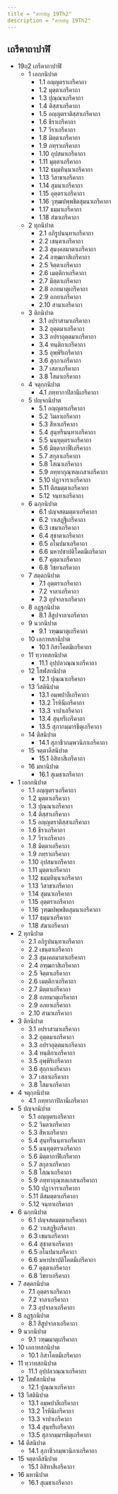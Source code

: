 ```yaml
---
title = "สารบัญ 19Th2"
description = "สารบัญ 19Th2"
---
```


## เถรีคาถาปาฬิ

- 19ถฺ2 เถรีคาถาปาฬิ
  - 1 เอกกนิปาต
    - 1.1 อญฺญตราเถรีคาถา
    - 1.2 มุตฺตาเถรีคาถา
    - 1.3 ปุณฺณาเถรีคาถา
    - 1.4 ติสฺสาเถรีคาถา
    - 1.5 อญฺญตราติสฺสาเถรีคาถา
    - 1.6 ธีราเถรีคาถา
    - 1.7 วีราเถรีคาถา
    - 1.8 มิตฺตาเถรีคาถา
    - 1.9 ภทฺราเถรีคาถา
    - 1.10 อุปสมาเถรีคาถา
    - 1.11 มุตฺตาเถรีคาถา
    - 1.12 ธมฺมทินฺนาเถรีคาถา
    - 1.13 วิสาขาเถรีคาถา
    - 1.14 สุมนาเถรีคาถา
    - 1.15 อุตฺตราเถรีคาถา
    - 1.16 วุฑฺฒปพฺพชิตสุมนาเถรีคาถา
    - 1.17 ธมฺมาเถรีคาถา
    - 1.18 สํฆาเถรีคาถา
  - 2 ทุกนิปาต
    - 2.1 อภิรูปนนฺทาเถรีคาถา
    - 2.2 เชนฺตาเถรีคาถา
    - 2.3 สุมงฺคลมาตาเถรีคาถา
    - 2.4 อฑฺฒกาสิเถรีคาถา
    - 2.5 จิตฺตาเถรีคาถา
    - 2.6 เมตฺติกาเถรีคาถา
    - 2.7 มิตฺตาเถรีคาถา
    - 2.8 อภยมาตุเถรีคาถา
    - 2.9 อภยาเถรีคาถา
    - 2.10 สามาเถรีคาถา
  - 3 ติกนิปาต
    - 3.1 อปราสามาเถรีคาถา
    - 3.2 อุตฺตมาเถรีคาถา
    - 3.3 อปราอุตฺตมาเถรีคาถา
    - 3.4 ทนฺติกาเถรีคาถา
    - 3.5 อุพฺพิริเถรีคาถา
    - 3.6 สุกฺกาเถรีคาถา
    - 3.7 เสลาเถรีคาถา
    - 3.8 โสมาเถรีคาถา
  - 4 จตุกฺกนิปาต
    - 4.1 ภทฺทากาปิลานีเถรีคาถา
  - 5 ปญฺจกนิปาต
    - 5.1 อญฺญตรเถรีคาถา
    - 5.2 วิมลาเถรีคาถา
    - 5.3 สีหาเถรีคาถา
    - 5.4 สุนฺทรีนนฺทาเถรีคาถา
    - 5.5 นนฺทุตฺตราเถรีคาถา
    - 5.6 มิตฺตากาฬีเถรีคาถา
    - 5.7 สกุลาเถรีคาถา
    - 5.8 โสณาเถรีคาถา
    - 5.9 ภทฺทากุณฺฑลเกสาเถรีคาถา
    - 5.10 ปฏาจาราเถรีคาถา
    - 5.11 ตึสมตฺตาเถรีคาถา
    - 5.12 จนฺทาเถรีคาถา
  - 6 ฉกฺกนิปาต
    - 6.1 ปญฺจสตมตฺตาเถรีคาถา
    - 6.2 วาเสฏฺฐีเถรีคาถา
    - 6.3 เขมาเถรีคาถา
    - 6.4 สุชาตาเถรีคาถา
    - 6.5 อโนปมาเถรีคาถา
    - 6.6 มหาปชาปติโคตมีเถรีคาถา
    - 6.7 คุตฺตาเถรีคาถา
    - 6.8 วิชยาเถรีคาถา
  - 7 สตฺตกนิปาต
    - 7.1 อุตฺตราเถรีคาถา
    - 7.2 จาลาเถรีคาถา
    - 7.3 อุปจาลาเถรีคาถา
  - 8 อฏฺฐกนิปาต
    - 8.1 สีสูปจาลาเถรีคาถา
  - 9 นวกนิปาต
    - 9.1 วฑฺฒมาตุเถรีคาถา
  - 10 เอกาทสกนิปาต
    - 10.1 กิสาโคตมีเถรีคาถา
  - 11 ทฺวาทสกนิปาต
    - 11.1 อุปฺปลวณฺณาเถรีคาถา
  - 12 โสฬสกนิปาต
    - 12.1 ปุณฺณาเถรีคาถา
  - 13 วีสตินิปาต
    - 13.1 อมฺพปาลีเถรีคาถา
    - 13.2 โรหินีเถรีคาถา
    - 13.3 จาปาเถรีคาถา
    - 13.4 สุนฺทรีเถรีคาถา
    - 13.5 สุภากมฺมารธีตุเถรีคาถา
  - 14 ตึสนิปาต
    - 14.1 สุภาชีวกมฺพวนิกาเถรีคาถา
  - 15 จตฺตาลีสนิปาต
    - 15.1 อิสิทาสีเถรีคาถา
  - 16 มหานิปาต
    - 16.1 สุเมธาเถรีคาถา
- 1 เอกกนิปาต
  - 1.1 อญฺญตราเถรีคาถา
  - 1.2 มุตฺตาเถรีคาถา
  - 1.3 ปุณฺณาเถรีคาถา
  - 1.4 ติสฺสาเถรีคาถา
  - 1.5 อญฺญตราติสฺสาเถรีคาถา
  - 1.6 ธีราเถรีคาถา
  - 1.7 วีราเถรีคาถา
  - 1.8 มิตฺตาเถรีคาถา
  - 1.9 ภทฺราเถรีคาถา
  - 1.10 อุปสมาเถรีคาถา
  - 1.11 มุตฺตาเถรีคาถา
  - 1.12 ธมฺมทินฺนาเถรีคาถา
  - 1.13 วิสาขาเถรีคาถา
  - 1.14 สุมนาเถรีคาถา
  - 1.15 อุตฺตราเถรีคาถา
  - 1.16 วุฑฺฒปพฺพชิตสุมนาเถรีคาถา
  - 1.17 ธมฺมาเถรีคาถา
  - 1.18 สํฆาเถรีคาถา
- 2 ทุกนิปาต
  - 2.1 อภิรูปนนฺทาเถรีคาถา
  - 2.2 เชนฺตาเถรีคาถา
  - 2.3 สุมงฺคลมาตาเถรีคาถา
  - 2.4 อฑฺฒกาสิเถรีคาถา
  - 2.5 จิตฺตาเถรีคาถา
  - 2.6 เมตฺติกาเถรีคาถา
  - 2.7 มิตฺตาเถรีคาถา
  - 2.8 อภยมาตุเถรีคาถา
  - 2.9 อภยาเถรีคาถา
  - 2.10 สามาเถรีคาถา
- 3 ติกนิปาต
  - 3.1 อปราสามาเถรีคาถา
  - 3.2 อุตฺตมาเถรีคาถา
  - 3.3 อปราอุตฺตมาเถรีคาถา
  - 3.4 ทนฺติกาเถรีคาถา
  - 3.5 อุพฺพิริเถรีคาถา
  - 3.6 สุกฺกาเถรีคาถา
  - 3.7 เสลาเถรีคาถา
  - 3.8 โสมาเถรีคาถา
- 4 จตุกฺกนิปาต
  - 4.1 ภทฺทากาปิลานีเถรีคาถา
- 5 ปญฺจกนิปาต
  - 5.1 อญฺญตรเถรีคาถา
  - 5.2 วิมลาเถรีคาถา
  - 5.3 สีหาเถรีคาถา
  - 5.4 สุนฺทรีนนฺทาเถรีคาถา
  - 5.5 นนฺทุตฺตราเถรีคาถา
  - 5.6 มิตฺตากาฬีเถรีคาถา
  - 5.7 สกุลาเถรีคาถา
  - 5.8 โสณาเถรีคาถา
  - 5.9 ภทฺทากุณฺฑลเกสาเถรีคาถา
  - 5.10 ปฏาจาราเถรีคาถา
  - 5.11 ตึสมตฺตาเถรีคาถา
  - 5.12 จนฺทาเถรีคาถา
- 6 ฉกฺกนิปาต
  - 6.1 ปญฺจสตมตฺตาเถรีคาถา
  - 6.2 วาเสฏฺฐีเถรีคาถา
  - 6.3 เขมาเถรีคาถา
  - 6.4 สุชาตาเถรีคาถา
  - 6.5 อโนปมาเถรีคาถา
  - 6.6 มหาปชาปติโคตมีเถรีคาถา
  - 6.7 คุตฺตาเถรีคาถา
  - 6.8 วิชยาเถรีคาถา
- 7 สตฺตกนิปาต
  - 7.1 อุตฺตราเถรีคาถา
  - 7.2 จาลาเถรีคาถา
  - 7.3 อุปจาลาเถรีคาถา
- 8 อฏฺฐกนิปาต
  - 8.1 สีสูปจาลาเถรีคาถา
- 9 นวกนิปาต
  - 9.1 วฑฺฒมาตุเถรีคาถา
- 10 เอกาทสกนิปาต
  - 10.1 กิสาโคตมีเถรีคาถา
- 11 ทฺวาทสกนิปาต
  - 11.1 อุปฺปลวณฺณาเถรีคาถา
- 12 โสฬสกนิปาต
  - 12.1 ปุณฺณาเถรีคาถา
- 13 วีสตินิปาต
  - 13.1 อมฺพปาลีเถรีคาถา
  - 13.2 โรหินีเถรีคาถา
  - 13.3 จาปาเถรีคาถา
  - 13.4 สุนฺทรีเถรีคาถา
  - 13.5 สุภากมฺมารธีตุเถรีคาถา
- 14 ตึสนิปาต
  - 14.1 สุภาชีวกมฺพวนิกาเถรีคาถา
- 15 จตฺตาลีสนิปาต
  - 15.1 อิสิทาสีเถรีคาถา
- 16 มหานิปาต
  - 16.1 สุเมธาเถรีคาถา